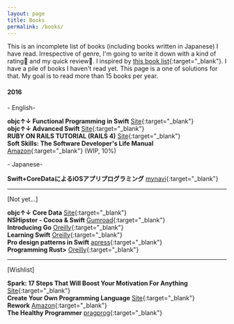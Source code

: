 ```yaml
---
layout: page
title: Books
permalink: /books/
---
```


This is an incomplete list of books (including books written in Japanese) I have read. Irrespective of genre, I'm going to write it down with a kind of rating🌟 and my quick review📝. I inspired by [this book list](http://radex.io/books/){:target="_blank"}. I have a pile of books I haven't read yet. This page is a one of solutions for that. My goal is to read more than 15 books per year.

#### 2016

\- English-

<strong>objc↑↓ Functional Programming in Swift</strong> [Site](https://www.objc.io/books/){:target="_blank"}  
<strong>objc↑↓ Advanced Swift</strong> [Site](https://www.objc.io/books/){:target="_blank"}  
<strong>RUBY ON RAILS TUTORIAL (RAILS 4)</strong> [Site](https://www.railstutorial.org/){:target="_blank"}  
<strong>Soft Skills: The Software Developer's Life Manual</strong>  [Amazon](https://www.amazon.com/Soft-Skills-Software-Developers-Manual/dp/B0158SJ3EM){:target="_blank"} (WIP, 10%)  

\- Japanese-

<strong>Swift+CoreDataによるiOSアプリプログラミング</strong> [mynavi](https://book.mynavi.jp/ec/products/detail/id=50729){:target="_blank"}  

---
[Not yet...]

<strong>objc↑↓ Core Data</strong> [Site](https://www.objc.io/books/){:target="_blank"}  
<strong>NSHipster - Cocoa & Swift</strong> [Gumroad](https://gumroad.com/l/nshipster-swift/){:target="_blank"}  
<strong>Introducing Go</strong> [Oreilly](http://shop.oreilly.com/product/0636920046516.do){:target="_blank"}    
<strong>Learning Swift</strong> [Oreilly](http://shop.oreilly.com/product/0636920045946.do){:target="_blank"}    
<strong>Pro design patterns in Swift</strong> [apress](http://www.apress.com/9781484203958){:target="_blank"}    
<strong>Programming Rust></strong> [Oreilly](http://shop.oreilly.com/product/0636920040385.do){:target="_blank"}    

---
[Wishlist]

<strong>Spark: 17 Steps That Will Boost Your Motivation For Anything</strong> [Site](http://www.spring.org.uk/spark-how-to-get-motivated){:target="_blank"}  
<strong>Create Your Own Programming Language</strong> [Site](http://createyourproglang.com/){:target="_blank"}  
<strong>Rework</strong> [Amazon](https://www.amazon.co.jp/Rework-Jason-Fried-ebook/dp/B002MUAJ2A?ie=UTF8&*Version*=1&*entries*=0){:target="_blank"}  
<strong>The Healthy Programmer</strong> [pragprog](https://pragprog.com/book/jkthp/the-healthy-programmer){:target="_blank"}  
